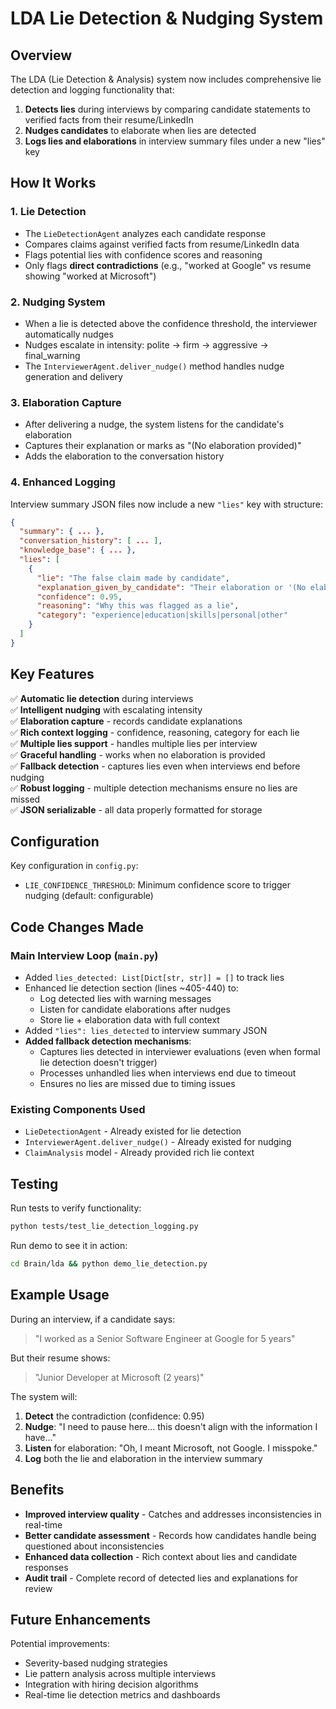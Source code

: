 # LDA Lie Detection & Nudging System

## Overview

The LDA (Lie Detection & Analysis) system now includes comprehensive lie detection and logging functionality that:

1. **Detects lies** during interviews by comparing candidate statements to verified facts from their resume/LinkedIn
2. **Nudges candidates** to elaborate when lies are detected
3. **Logs lies and elaborations** in interview summary files under a new "lies" key

## How It Works

### 1. Lie Detection
- The `LieDetectionAgent` analyzes each candidate response
- Compares claims against verified facts from resume/LinkedIn data
- Flags potential lies with confidence scores and reasoning
- Only flags **direct contradictions** (e.g., "worked at Google" vs resume showing "worked at Microsoft")

### 2. Nudging System
- When a lie is detected above the confidence threshold, the interviewer automatically nudges
- Nudges escalate in intensity: polite → firm → aggressive → final_warning
- The `InterviewerAgent.deliver_nudge()` method handles nudge generation and delivery

### 3. Elaboration Capture
- After delivering a nudge, the system listens for the candidate's elaboration
- Captures their explanation or marks as "(No elaboration provided)"
- Adds the elaboration to the conversation history

### 4. Enhanced Logging
Interview summary JSON files now include a new `"lies"` key with structure:

```json
{
  "summary": { ... },
  "conversation_history": [ ... ],
  "knowledge_base": { ... },
  "lies": [
    {
      "lie": "The false claim made by candidate",
      "explanation_given_by_candidate": "Their elaboration or '(No elaboration provided)'",
      "confidence": 0.95,
      "reasoning": "Why this was flagged as a lie",
      "category": "experience|education|skills|personal|other"
    }
  ]
}
```

## Key Features

✅ **Automatic lie detection** during interviews  
✅ **Intelligent nudging** with escalating intensity  
✅ **Elaboration capture** - records candidate explanations  
✅ **Rich context logging** - confidence, reasoning, category for each lie  
✅ **Multiple lies support** - handles multiple lies per interview  
✅ **Graceful handling** - works when no elaboration is provided  
✅ **Fallback detection** - captures lies even when interviews end before nudging  
✅ **Robust logging** - multiple detection mechanisms ensure no lies are missed  
✅ **JSON serializable** - all data properly formatted for storage  

## Configuration

Key configuration in `config.py`:
- `LIE_CONFIDENCE_THRESHOLD`: Minimum confidence score to trigger nudging (default: configurable)

## Code Changes Made

### Main Interview Loop (`main.py`)
- Added `lies_detected: List[Dict[str, str]] = []` to track lies
- Enhanced lie detection section (lines ~405-440) to:
  - Log detected lies with warning messages
  - Listen for candidate elaborations after nudges
  - Store lie + elaboration data with full context
- Added `"lies": lies_detected` to interview summary JSON
- **Added fallback detection mechanisms**:
  - Captures lies detected in interviewer evaluations (even when formal lie detection doesn't trigger)
  - Processes unhandled lies when interviews end due to timeout
  - Ensures no lies are missed due to timing issues

### Existing Components Used
- `LieDetectionAgent` - Already existed for lie detection
- `InterviewerAgent.deliver_nudge()` - Already existed for nudging
- `ClaimAnalysis` model - Already provided rich lie context

## Testing

Run tests to verify functionality:
```bash
python tests/test_lie_detection_logging.py
```

Run demo to see it in action:
```bash
cd Brain/lda && python demo_lie_detection.py
```

## Example Usage

During an interview, if a candidate says:
> "I worked as a Senior Software Engineer at Google for 5 years"

But their resume shows:
> "Junior Developer at Microsoft (2 years)"

The system will:
1. **Detect** the contradiction (confidence: 0.95)
2. **Nudge**: "I need to pause here... this doesn't align with the information I have..."
3. **Listen** for elaboration: "Oh, I meant Microsoft, not Google. I misspoke."
4. **Log** both the lie and elaboration in the interview summary

## Benefits

- **Improved interview quality** - Catches and addresses inconsistencies in real-time
- **Better candidate assessment** - Records how candidates handle being questioned about inconsistencies  
- **Enhanced data collection** - Rich context about lies and candidate responses
- **Audit trail** - Complete record of detected lies and explanations for review

## Future Enhancements

Potential improvements:
- Severity-based nudging strategies
- Lie pattern analysis across multiple interviews
- Integration with hiring decision algorithms
- Real-time lie detection metrics and dashboards
